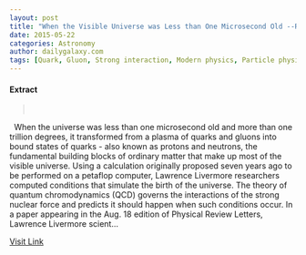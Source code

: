 ```yaml
---
layout: post
title: "When the Visible Universe was Less than One Microsecond Old --Researchers Simulate Birth of the Cosmos"
date: 2015-05-22
categories: Astronomy
author: dailygalaxy.com
tags: [Quark, Gluon, Strong interaction, Modern physics, Particle physics, Theoretical physics, Quantum field theory, Physical sciences, Quantum mechanics, Mechanics, Standard Model, Quantum chromodynamics, Physical universe, Nuclear physics, Physical cosmology, Scientific theories, Science, Physics, Featured]
---
```





#### Extract
> 
 

 
When the universe was less than one microsecond old and more than one trillion degrees, it transformed from a plasma of quarks and gluons into bound states of quarks - also known as protons and neutrons, the fundamental building blocks of ordinary matter that make up most of the visible universe.
Using a calculation originally proposed seven years ago to be performed on a petaflop computer, Lawrence Livermore researchers computed conditions that simulate the birth of the universe. The theory of quantum chromodynamics (QCD) governs the interactions of the strong nuclear force and predicts it should happen when such conditions occur.
In a paper appearing in the Aug. 18 edition of Physical Review Letters, Lawrence Livermore scient...



[Visit Link](http://feedproxy.google.com/~r/TheDailyGalaxyNewsFromPlanetEarthBeyond/~3/xY-m8POTMy0/when-the-visible-universe-was-less-than-one-microsecond-old-researchers-simulate-birth-of-the-cosmos.html)


